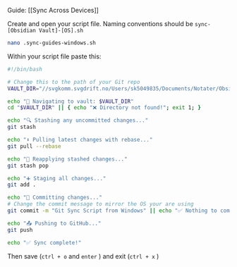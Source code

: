 Guide: [[Sync Across Devices]]

Create and open your script file. Naming conventions should be `sync-[Obsidian Vault]-[OS].sh`

```bash
nano .sync-guides-windows.sh
```

Within your script file paste this:

```bash
#!/bin/bash

# Change this to the path of your Git repo
VAULT_DIR="//svgkomm.svgdrift.no/Users/sk5049835/Documents/Notater/Obsidian/Guides Windows"

echo "📁 Navigating to vault: $VAULT_DIR"
cd "$VAULT_DIR" || { echo "❌ Directory not found!"; exit 1; }

echo "🔍 Stashing any uncommitted changes..."
git stash

echo "⬇️ Pulling latest changes with rebase..."
git pull --rebase

echo "🎒 Reapplying stashed changes..."
git stash pop

echo "➕ Staging all changes..."
git add .

echo "📝 Committing changes..."
# Change the commit message to mirror the OS your are using
git commit -m "Git Sync Script from Windows" || echo "✅ Nothing to commit."

echo "📤 Pushing to GitHub..."
git push

echo "✅ Sync complete!"
```

Then save (`ctrl + o` and `enter` ) and exit (`ctrl + x` )
